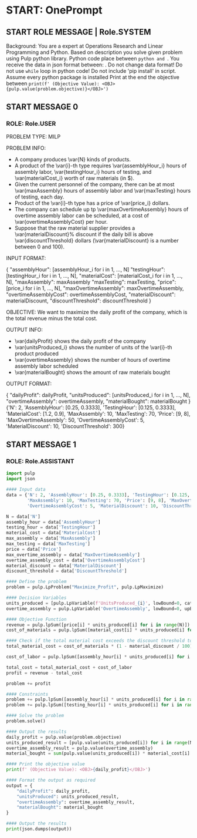 # START: OnePrompt 
## START ROLE MESSAGE | Role.SYSTEM 
Background: You are a expert at Operations Research and Linear Programming and Python. Based on description you solve given problem using Pulp python library. Python code place between ```python and ```. You receive the data in json format between: <DATA></DATA>. Do not change data format! Do not use `while` loop in python code! Do not include 'pip install' in script. Assume every python package is installed Print at the end the objective between <OBJ></OBJ> `print(f' (Objective Value): <OBJ>{pulp.value(problem.objective)}</OBJ>')`  
## START MESSAGE 0 
### ROLE: Role.USER
<DESCRIPTION>
PROBLEM TYPE: MILP

PROBLEM INFO: 
- A company produces \var{N} kinds of products. 
- A product of the \var{i}-th type requires \var{assemblyHour_i} hours of assembly labor, \var{testingHour_i} hours of testing, and \var{materialCost_i} worth of raw materials (in $).
- Given the current personnel of the company, there can be at most \var{maxAssembly} hours of assembly labor and \var{maxTesting} hours of testing, each day.
- Product of the \var{i}-th type has a price of \var{price_i} dollars.
- The company can schedule up tp \var{maxOvertimeAssembly} hours of overtime assembly labor can be sched­uled, at a cost of \var{overtimeAssemblyCost} per hour.
- Suppose that the raw material supplier provides a \var{materialDiscount}% discount if the daily bill is above \var{discountThreshold} dollars (\var{materialDiscount} is a number between 0 and 100).

INPUT FORMAT: 

{
    "assemblyHour": [assemblyHour_i for i in 1, ..., N]
    "testingHour": [testingHour_i for i in 1, ..., N],
    "materialCost": [materialCost_i for i in 1, ..., N],
    "maxAssembly": maxAssembly
    "maxTesting": maxTesting,
    "price": [price_i for i in 1, ..., N],
    "maxOvertimeAssembly": maxOvertimeAssembly,
    "overtimeAssemblyCost": overtimeAssemblyCost,
    "materialDiscount": materialDiscount,
    "discountThreshold": discountThreshold
}

OBJECTIVE: We want to maximize the daily profit of the company, which is the total revenue minus the total cost.

OUTPUT INFO: 

- \var{dailyProfit} shows the daily profit of the company 
- \var{unitsProduced_i} shows the number of units of the \var{i}-th product produced
- \var{overtimeAssembly} shows the number of hours of overtime assembly labor scheduled
- \var{materialBought} shows the amount of raw materials bought

OUTPUT FORMAT:

{
    "dailyProfit": dailyProfit,
    "unitsProduced": [unitsProduced_i for i in 1, ..., N],
    "overtimeAssembly": overtimeAssembly,
    "materialBought": materialBought
}
</DESCRIPTION>
<DATA>
{'N': 2, 'AssemblyHour': [0.25, 0.3333], 'TestingHour': [0.125, 0.3333], 'MaterialCost': [1.2, 0.9], 'MaxAssembly': 10, 'MaxTesting': 70, 'Price': [9, 8], 'MaxOvertimeAssembly': 50, 'OvertimeAssemblyCost': 5, 'MaterialDiscount': 10, 'DiscountThreshold': 300}</DATA>


## START MESSAGE 1 
### ROLE: Role.ASSISTANT
```python
import pulp
import json

#### Input data
data = {'N': 2, 'AssemblyHour': [0.25, 0.3333], 'TestingHour': [0.125, 0.3333], 'MaterialCost': [1.2, 0.9], 
        'MaxAssembly': 10, 'MaxTesting': 70, 'Price': [9, 8], 'MaxOvertimeAssembly': 50, 
        'OvertimeAssemblyCost': 5, 'MaterialDiscount': 10, 'DiscountThreshold': 300}

N = data['N']
assembly_hour = data['AssemblyHour']
testing_hour = data['TestingHour']
material_cost = data['MaterialCost']
max_assembly = data['MaxAssembly']
max_testing = data['MaxTesting']
price = data['Price']
max_overtime_assembly = data['MaxOvertimeAssembly']
overtime_assembly_cost = data['OvertimeAssemblyCost']
material_discount = data['MaterialDiscount']
discount_threshold = data['DiscountThreshold']

#### Define the problem
problem = pulp.LpProblem("Maximize_Profit", pulp.LpMaximize)

#### Decision Variables
units_produced = [pulp.LpVariable(f'UnitsProduced_{i}', lowBound=0, cat='Integer') for i in range(N)]
overtime_assembly = pulp.LpVariable('OvertimeAssembly', lowBound=0, upBound=max_overtime_assembly)

#### Objective Function
revenue = pulp.lpSum([price[i] * units_produced[i] for i in range(N)])
cost_of_materials = pulp.lpSum([material_cost[i] * units_produced[i] for i in range(N)])

#### Check if the total material cost exceeds the discount threshold to apply discount
total_material_cost = cost_of_materials * (1 - material_discount / 100) if cost_of_materials >= discount_threshold else cost_of_materials

cost_of_labor = pulp.lpSum([assembly_hour[i] * units_produced[i] for i in range(N)]) + overtime_assembly * overtime_assembly_cost

total_cost = total_material_cost + cost_of_labor
profit = revenue - total_cost

problem += profit

#### Constraints
problem += pulp.lpSum([assembly_hour[i] * units_produced[i] for i in range(N)]) + overtime_assembly <= max_assembly
problem += pulp.lpSum([testing_hour[i] * units_produced[i] for i in range(N)]) <= max_testing

#### Solve the problem
problem.solve()

#### Output the results
daily_profit = pulp.value(problem.objective)
units_produced_result = [pulp.value(units_produced[i]) for i in range(N)]
overtime_assembly_result = pulp.value(overtime_assembly)
material_bought = sum(pulp.value(units_produced[i]) * material_cost[i] for i in range(N))

#### Print the objective value
print(f' (Objective Value): <OBJ>{daily_profit}</OBJ>')

#### Format the output as required
output = {
    "dailyProfit": daily_profit,
    "unitsProduced": units_produced_result,
    "overtimeAssembly": overtime_assembly_result,
    "materialBought": material_bought
}

#### Output the results
print(json.dumps(output))
```

